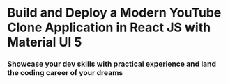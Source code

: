 # Build and Deploy a Modern YouTube Clone Application in React JS with Material UI 5



### Showcase your dev skills with practical experience and land the coding career of your dreams

